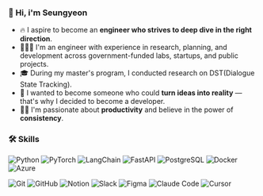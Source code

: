 
### 🙌 Hi, i'm Seungyeon
- 🔥 I aspire to become an **engineer who strives to deep dive in the right direction**.
- 🧑🏻‍💻 I'm an engineer with experience in research, planning, and development across government-funded labs, startups, and public projects.
- 🎓 During my master's program, I conducted research on DST(Dialogue State Tracking).
- 🚀 I wanted to become someone who could **turn ideas into reality** — that's why I decided to become a developer.
- 💪🏻 I'm passionate about **productivity** and believe in the power of **consistency**.

### 🛠️ Skills
<p>
    <img alt="Python" src ="https://img.shields.io/badge/Python-3776AB?style=for-the-badge&logo=Python&logoColor=white"/>
    <img alt="PyTorch" src ="https://img.shields.io/badge/PyTorch-EE4C2C?style=for-the-badge&logo=PyTorch&logoColor=white"/>
    <img alt="LangChain" src ="https://img.shields.io/badge/LangChain-1C3C3C?style=for-the-badge&logo=LangChain&logoColor=white"/>
    <img alt="FastAPI" src="https://img.shields.io/badge/FastAPI-009688?style=for-the-badge&logo=FastAPI&logoColor=white" />
    <img alt="PostgreSQL" src="https://img.shields.io/badge/PostgreSQL-4169E1?style=for-the-badge&logo=PostgreSQL&logoColor=white" />
    <img alt="Docker" src="https://img.shields.io/badge/Docker-2496ED?style=for-the-badge&logo=Docker&logoColor=white" />
    <img alt="Azure" src ="https://img.shields.io/badge/Azure-0089D6?style=for-the-badge&logoColor=white"/>
</p>
<p>
    <img alt="Git" src ="https://img.shields.io/badge/Git-F05032?style=for-the-badge&logo=Git&logoColor=white"/>
    <img alt="GitHub" src ="https://img.shields.io/badge/GitHub-181717?style=for-the-badge&logo=GitHub&logoColor=white"/>
    <img alt="Notion" src ="https://img.shields.io/badge/Notion-000000?style=for-the-badge&logo=Notion&logoColor=white"/>
    <img alt="Slack" src ="https://img.shields.io/badge/Slack-4A154B?style=for-the-badge&logo=Slack&logoColor=white"/>
    <img alt="Figma" src ="https://img.shields.io/badge/Figma-F24E1E?style=for-the-badge&logo=Figma&logoColor=white"/>
    <img alt="Claude Code" src ="https://img.shields.io/badge/Claude Code-D97757?style=for-the-badge&logo=Claude&logoColor=white"/>
    <img alt="Cursor" src ="https://img.shields.io/badge/Cursor-080C12?style=for-the-badge&logoColor=white"/>
</p>
